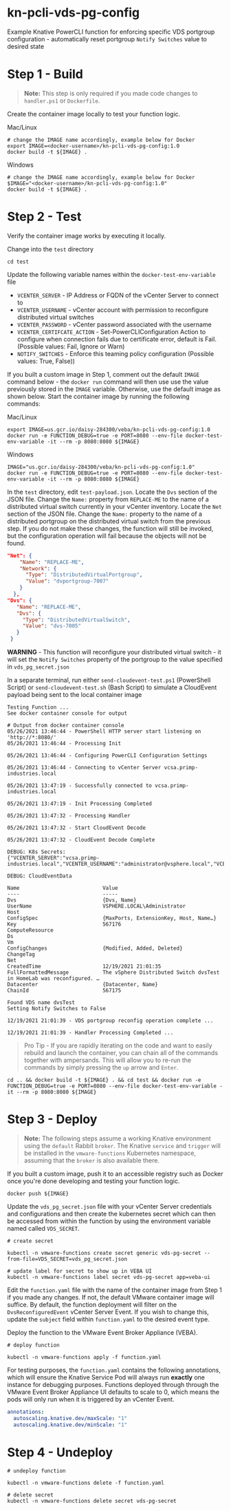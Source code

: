 # kn-pcli-vds-pg-config
Example Knative PowerCLI function for enforcing specific VDS portgroup configuration - automatically reset portgroup `Notify Switches` value to desired state

# Step 1 - Build

> **Note:** This step is only required if you made code changes to `handler.ps1`
> or `Dockerfile`.

Create the container image locally to test your function logic.

Mac/Linux
```
# change the IMAGE name accordingly, example below for Docker
export IMAGE=<docker-username>/kn-pcli-vds-pg-config:1.0
docker build -t ${IMAGE} .
```

Windows
```
# change the IMAGE name accordingly, example below for Docker
$IMAGE="<docker-username>/kn-pcli-vds-pg-config:1.0"
docker build -t ${IMAGE} .
```
# Step 2 - Test

Verify the container image works by executing it locally.

Change into the `test` directory
```console
cd test
```

Update the following variable names within the `docker-test-env-variable` file

* `VCENTER_SERVER` - IP Address or FQDN of the vCenter Server to connect to
* `VCENTER_USERNAME` - vCenter account with permission to reconfigure distributed virtual switches
* `VCENTER_PASSWORD` - vCenter password associated with the username
* `VCENTER_CERTIFCATE_ACTION` - Set-PowerCLIConfiguration Action to configure when connection fails due to certificate error, default is Fail. (Possible values: Fail, Ignore or Warn)
* `NOTIFY_SWITCHES` - Enforce this teaming policy configuration  (Possible values: True, False))

If you built a custom image in Step 1, comment out the default `IMAGE` command below - the `docker run` command will then use use the value previously stored in the `IMAGE` variable. Otherwise, use the default image as shown below.  Start the container image by running the following commands:

Mac/Linux
```console
export IMAGE=us.gcr.io/daisy-284300/veba/kn-pcli-vds-pg-config:1.0
docker run -e FUNCTION_DEBUG=true -e PORT=8080 --env-file docker-test-env-variable -it --rm -p 8080:8080 ${IMAGE}
```
Windows
```console
IMAGE="us.gcr.io/daisy-284300/veba/kn-pcli-vds-pg-config:1.0"
docker run -e FUNCTION_DEBUG=true -e PORT=8080 --env-file docker-test-env-variable -it --rm -p 8080:8080 ${IMAGE}
```

In the `test` directory, edit `test-payload.json`. Locate the `Dvs` section of the JSON file. Change the `Name:` property from `REPLACE-ME` to the name of a distributed virtual switch currently in your vCenter inventory. Locate the `Net` section of the JSON file. Change the `Name:` property to the name of a distributed portgroup on the distributed virtual switch from the previous step. If you do not make these changes, the function will still be invoked, but the configuration operation will fail because the objects will not be found.

```json
"Net": {
    "Name": "REPLACE-ME",
    "Network": {
      "Type": "DistributedVirtualPortgroup",
      "Value": "dvportgroup-7007"
    }
  },
"Dvs": {
   "Name": "REPLACE-ME",
   "Dvs": {
     "Type": "DistributedVirtualSwitch",
     "Value": "dvs-7005"
   }
 }
```
**WARNING** - This function will reconfigure your distributed virtual switch - it will set the `Notify Switches` property of the portgroup to the value specified in `vds_pg_secret.json`

In a separate terminal, run either `send-cloudevent-test.ps1` (PowerShell Script) or `send-cloudevent-test.sh` (Bash Script) to simulate a CloudEvent payload being sent to the local container image

```console
Testing Function ...
See docker container console for output

# Output from docker container console
05/26/2021 13:46:44 - PowerShell HTTP server start listening on 'http://*:8080/'
05/26/2021 13:46:44 - Processing Init

05/26/2021 13:46:44 - Configuring PowerCLI Configuration Settings

05/26/2021 13:46:44 - Connecting to vCenter Server vcsa.primp-industries.local

05/26/2021 13:47:19 - Successfully connected to vcsa.primp-industries.local

05/26/2021 13:47:19 - Init Processing Completed

05/26/2021 13:47:32 - Processing Handler

05/26/2021 13:47:32 - Start CloudEvent Decode

05/26/2021 13:47:32 - CloudEvent Decode Complete

DEBUG: K8s Secrets:
{"VCENTER_SERVER":"vcsa.primp-industries.local","VCENTER_USERNAME":"administrator@vsphere.local","VCENTER_PASSWORD":"****","VCENTER_TAG_NAME":"Demo"}

DEBUG: CloudEventData

Name                           Value
----                           -----
Dvs                            {Dvs, Name}
UserName                       VSPHERE.LOCAL\Administrator
Host
ConfigSpec                     {MaxPorts, ExtensionKey, Host, Name…}
Key                            567176
ComputeResource
Ds
Vm
ConfigChanges                  {Modified, Added, Deleted}
ChangeTag
Net
CreatedTime                    12/19/2021 21:01:35
FullFormattedMessage           The vSphere Distributed Switch dvsTest in HomeLab was reconfigured. …
Datacenter                     {Datacenter, Name}
ChainId                        567175

Found VDS name dvsTest
Setting Notify Switches to False

12/19/2021 21:01:39 - VDS portgroup reconfig operation complete ...

12/19/2021 21:01:39 - Handler Processing Completed ...
```

> Pro Tip - If you are rapidly iterating on the code and want to easily rebuild and launch the container,
> you can chain all of the commands together with ampersands. This will allow you to re-run
> the commands by simply pressing the `up` arrow and `Enter`.

```console
cd .. && docker build -t ${IMAGE} . && cd test && docker run -e FUNCTION_DEBUG=true -e PORT=8080 --env-file docker-test-env-variable -it --rm -p 8080:8080 ${IMAGE}
```
# Step 3 - Deploy

> **Note:** The following steps assume a working Knative environment using the
`default` Rabbit `broker`. The Knative `service` and `trigger` will be installed in the
`vmware-functions` Kubernetes namespace, assuming that the `broker` is also available there.

If you built a custom image, push it to an accessible registry such as Docker once you're done developing and testing your function logic.

```console
docker push ${IMAGE}
```

Update the `vds_pg_secret.json` file with your vCenter Server credentials and configurations and then create the kubernetes secret which can then be accessed from within the function by using the environment variable named called `VDS_SECRET`.

```console
# create secret

kubectl -n vmware-functions create secret generic vds-pg-secret --from-file=VDS_SECRET=vds_pg_secret.json

# update label for secret to show up in VEBA UI
kubectl -n vmware-functions label secret vds-pg-secret app=veba-ui
```

Edit the `function.yaml` file with the name of the container image from Step 1 if you made any changes. If not, the default VMware container image will suffice. By default, the function deployment will filter on the `DvsReconfiguredEvent` vCenter Server Event. If you wish to change this, update the `subject` field within `function.yaml` to the desired event type.


Deploy the function to the VMware Event Broker Appliance (VEBA).

```console
# deploy function

kubectl -n vmware-functions apply -f function.yaml
```

For testing purposes, the `function.yaml` contains the following annotations, which will ensure the Knative Service Pod will always run **exactly** one instance for debugging purposes. Functions deployed through through the VMware Event Broker Appliance UI defaults to scale to 0, which means the pods will only run when it is triggered by an vCenter Event.

```yaml
annotations:
  autoscaling.knative.dev/maxScale: "1"
  autoscaling.knative.dev/minScale: "1"
```

# Step 4 - Undeploy

```console
# undeploy function

kubectl -n vmware-functions delete -f function.yaml

# delete secret
kubectl -n vmware-functions delete secret vds-pg-secret
```
